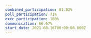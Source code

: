 ```yaml
---
combined_participation: 81.82%
poll_participation: 71%
exec_participation: 100%
communication: 66.67%
start_date: 2021-08-16T00:00:00.000Z
---
```

